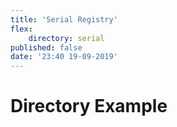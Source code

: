 ```yaml
---
title: 'Serial Registry'
flex:
    directory: serial
published: false
date: '23:40 19-09-2019'
---
```


# Directory Example